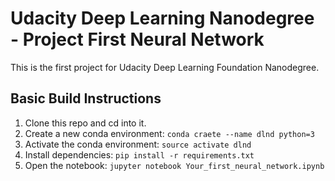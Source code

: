 # Udacity Deep Learning Nanodegree - Project First Neural Network

This is the first project for Udacity Deep Learning Foundation Nanodegree.

## Basic Build Instructions

1. Clone this repo and cd into it.
2. Create a new conda environment: `conda craete --name dlnd python=3`
3. Activate the conda environment: `source activate dlnd`
4. Install dependencies: `pip install -r requirements.txt`
5. Open the notebook: `jupyter notebook Your_first_neural_network.ipynb`

